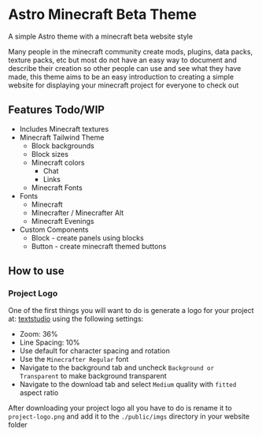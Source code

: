 # Astro Minecraft Beta Theme

A simple Astro theme with a minecraft beta website style

Many people in the minecraft community create mods, plugins, data packs, texture packs, etc but most do not have an easy way to document and describe their creation so other people can use and see what they have made, this theme aims to be an easy introduction to creating a simple website for displaying your minecraft project for everyone to check out

## Features Todo/WIP

- Includes Minecraft textures
- Minecraft Tailwind Theme
  - Block backgrounds
  - Block sizes
  - Minecraft colors
    - Chat
    - Links
  - Minecraft Fonts
- Fonts
  - Minecraft
  - Minecrafter / Minecrafter Alt
  - Minecraft Evenings
- Custom Components
  - Block - create panels using blocks
  - Button - create minecraft themed buttons

## How to use

### Project Logo

One of the first things you will want to do is generate a logo for your project at: [textstudio](https://www.textstudio.co/logo/minecraft-3d-text-41) using the following settings:
  - Zoom: 36%
  - Line Spacing: 10%
  - Use default for character spacing and rotation
  - Use the `Minecrafter Regular` font
  - Navigate to the background tab and uncheck `Background or Transparent` to make background transparent
  - Navigate to the download tab and select `Medium` quality with `fitted` aspect ratio

  After downloading your project logo all you have to do is rename it to `project-logo.png` and add it to the `./public/imgs` directory in your website folder
